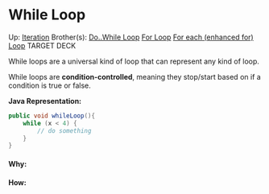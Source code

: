# While Loop

Up: [Iteration](iteration)
Brother(s): [Do..While Loop](do..while_loop) [For Loop](for_loop) [For each (enhanced for) Loop](for_each_(enhanced_for)_loop)
TARGET DECK

While loops are a universal kind of loop that can represent any kind of loop.

While loops are **condition-controlled**, meaning they stop/start based on if a condition is true or false.

**Java Representation:**

```java
public void whileLoop(){
	while (x < 4) {
		// do something
	}
}
```



































#### Why:
#### How:









